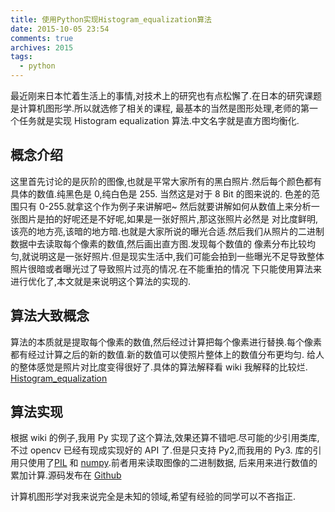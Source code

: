```yaml
---
title: 使用Python实现Histogram_equalization算法
date: 2015-10-05 23:54
comments: true
archives: 2015
tags:
  - python
---
```


最近刚来日本忙着生活上的事情,对技术上的研究也有点松懈了.在日本的研究课题是计算机图形学.所以就选修了相关的课程,
最基本的当然是图形处理,老师的第一个任务就是实现 Histogram equalization 算法.中文名字就是直方图均衡化.

## 概念介绍

这里首先讨论的是灰阶的图像,也就是平常大家所有的黑白照片.然后每个颜色都有具体的数值.纯黑色是 0,纯白色是 255. 当然这是对于 8 Bit 的图来说的.
色差的范围只有 0-255.就拿这个作为例子来讲解吧~ 然后就要讲解如何从数值上来分析一张图片是拍的好呢还是不好呢,如果是一张好照片,那这张照片必然是
对比度鲜明,该亮的地方亮,该暗的地方暗.也就是大家所说的曝光合适.然后我们从照片的二进制数据中去读取每个像素的数值,然后画出直方图.发现每个数值的
像素分布比较均匀,就说明这是一张好照片.但是现实生活中,我们可能会拍到一些曝光不足导致整体照片很暗或者曝光过了导致照片过亮的情况.在不能重拍的情况
下只能使用算法来进行优化了,本文就是来说明这个算法的实现的.

## 算法大致概念

算法的本质就是提取每个像素的数值,然后经过计算把每个像素进行替换.每个像素都有经过计算之后的新的数值.新的数值可以使照片整体上的数值分布更均匀.
给人的整体感觉是照片对比度变得很好了.具体的算法解释看 wiki 我解释的比较烂.
[Histogram_equalization](https://en.wikipedia.org/wiki/Histogram_equalization)

## 算法实现

根据 wiki 的例子,我用 Py 实现了这个算法,效果还算不错吧.尽可能的少引用类库,不过 opencv 已经有现成实现好的 API 了.但是只支持 Py2,而我用的 Py3.
库的引用只使用了[PIL](http://www.pythonware.com/products/pil/) 和 [numpy](http://www.numpy.org/).前者用来读取图像的二进制数据,
后来用来进行数值的累加计算.源码发布在 [Github](https://gist.github.com/acgotaku/9c3b060d6e1de8751581)

计算机图形学对我来说完全是未知的领域,希望有经验的同学可以不吝指正.
